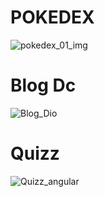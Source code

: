 # POKEDEX
![pokedex_01_img](https://github.com/edvaldovitor250/Dio-Desafios-Angular/assets/116117189/63068ebc-251f-44c3-b8f3-6243b48bffd4)

# Blog Dc

![Blog_Dio](https://github.com/edvaldovitor250/Dio-Desafios-Angular/assets/116117189/5aa872d3-bb8a-4395-bf72-6bbb4e688cc2)

# Quizz

![Quizz_angular](https://github.com/edvaldovitor250/Dio-Desafios-Angular/assets/116117189/0ae5380e-2cc3-4449-8d82-c8981775ed94)

